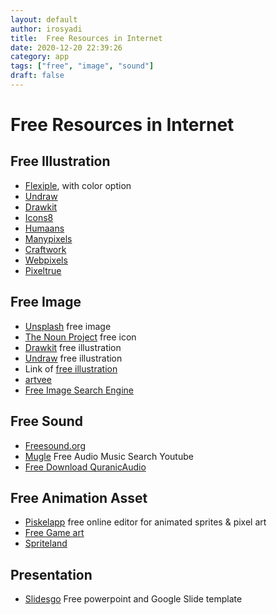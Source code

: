 ```yaml
---
layout: default
author: irosyadi
title:  Free Resources in Internet
date: 2020-12-20 22:39:26
category: app
tags: ["free", "image", "sound"]
draft: false
---
```


# Free Resources in Internet

## Free Illustration
- [Flexiple](https://2.flexiple.com/scale/all-illustrations), with color option
- [Undraw](https://undraw.co/illustrations)
- [Drawkit](https://www.drawkit.io/peach)
- [Icons8](https://icons8.com/ouch)
- [Humaans](https://www.humaaans.com/)
- [Manypixels](https://www.manypixels.co/)
- [Craftwork](https://craftwork.design/)
- [Webpixels](https://webpixels.io/illustrations)
- [Pixeltrue](https://www.pixeltrue.com/frontliner-heroes)

## Free Image
- [Unsplash](https://unsplash.com/) free image
- [The Noun Project](https://thenounproject.com/) free icon
- [Drawkit](https://www.drawkit.io/) free illustration
- [Undraw](https://undraw.co/) free illustration
- Link of [free illustration](https://themeisle.com/blog/free-illustrations/)
- [artvee](https://artvee.com/?)
- [Free Image Search Engine](https://zoomstock.com/)

## Free Sound
- [Freesound.org](https://freesound.org/)
- [Mugle](http://mugle.io/) Free Audio Music Search Youtube
- [Free Download QuranicAudio](https://download.quranicaudio.com/)

## Free Animation Asset
- [Piskelapp](https://www.piskelapp.com/) free online editor for animated sprites & pixel art
- [Free Game art](https://www.gameart2d.com/)
- [Spriteland](https://www.spriteland.com/)

## Presentation
- [Slidesgo](https://slidesgo.com/) Free powerpoint and Google Slide template